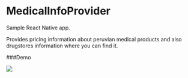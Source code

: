 # MedicalInfoProvider

Sample React Native app.

Provides pricing information about peruvian medical products and also drugstores information where you can find it.

###Demo

![](http://i.imgur.com/poSvk1r.gif)
